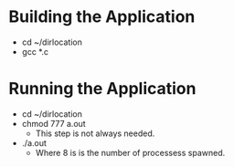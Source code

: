 
# Building the Application
- cd ~/dirlocation
- gcc *.c

# Running the Application
- cd ~/dirlocation 
- chmod 777 a.out
    - This step is not always needed.
- ./a.out
    - Where 8 is is the number of processess spawned.